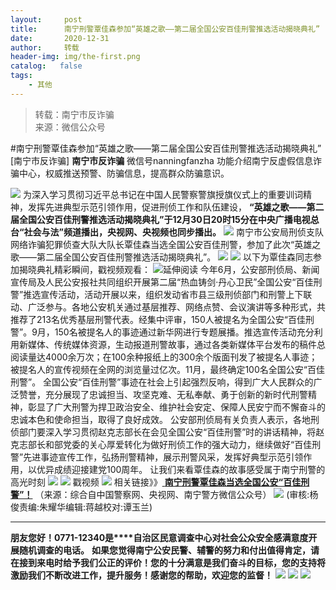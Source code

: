 ```yaml
---
layout:     post
title:      南宁刑警覃佳森参加“英雄之歌——第二届全国公安百佳刑警推选活动揭晓典礼”
date:       2020-12-31
author:     转载
header-img: img/the-first.png
catalog:   false
tags:
    - 其他
---
```


<blockquote><p>转载：南宁市反诈骗<br>
来源：微信公众号</p></blockquote>

#南宁刑警覃佳森参加“英雄之歌——第二届全国公安百佳刑警推选活动揭晓典礼”
[南宁市反诈骗]
**南宁市反诈骗**
微信号nanningfanzha
功能介绍南宁反虚假信息诈骗中心，权威推送预警、防骗信息，提高群众防骗意识。

![]({{site.baseurl}}/postimg/P9ficrEVSdibbSahGAohhYfky53ffm6ZicV85b7MehiabwzaImg4owaDavFA7gMkpkdtKYCnVMpz4KVYyYvE9IFKFQ.gif)
为深入学习贯彻习近平总书记在中国人民警察警旗授旗仪式上的重要训词精神，发挥先进典型示范引领作用，促进刑侦工作和队伍建设，
**“英雄之歌——第二届全国公安百佳刑警推选活动揭晓典礼”于12月30日20时15分在中央广播电视总台“社会与法”频道播出，央视网、央视频也同步播出。**
![]({{site.baseurl}}/postimg/m6vdLvvo6W6BlOQ0oULGiat2ic8fNL1ZcnQCLPGl9GhhkF7IuhYYG9fHcQC1LqHrtOc2icLnJhB2PMIpPcaknJNVQ.jpeg)
南宁市公安局刑侦支队网络诈骗犯罪侦查大队大队长覃佳森当选全国公安百佳刑警，参加了此次“英雄之歌——第二届全国公安百佳刑警推选活动揭晓典礼”。
![]({{site.baseurl}}/postimg/m6vdLvvo6W6BlOQ0oULGiat2ic8fNL1ZcnWgjzAAccPbmwFu42lT5J4LdKDKlgrf1YcVQ6YA15dc6Jyy184owibqA.gif)
![]({{site.baseurl}}/postimg/P9ficrEVSdibaQWTYtwickfWSiczSfjbYvAob9YAZH94AXaWibOxwId0v0GC7eT0Be8P3u4XSBk9WiaGPcSWniaC4e9kg.png)
以下为覃佳森同志参加揭晓典礼精彩瞬间，戳视频观看：
![]({{site.baseurl}}/postimg/P9ficrEVSdibaxtNGhb9cWUMC9KtkABwkaBZCNws3R7SLhgUkJ6HfQUVxiaupvOEAWOWNweh4H17lNjYPxj5sPHeQ.gif)延伸阅读
今年6月，公安部刑侦局、新闻宣传局及人民公安报社共同组织开展第二届“热血铸剑·丹心卫民”全国公安“百佳刑警”推选宣传活动，活动开展以来，组织发动省市县三级刑侦部门和刑警上下联动、广泛参与。各地公安机关通过基层推荐、网络点赞、会议演讲等多种形式，共推荐了213名优秀基层刑警代表。经集中评审，150人被提名为全国公安“百佳刑警”。9月，150名被提名人的事迹通过新华网进行专题展播。推选宣传活动充分利用新媒体、传统媒体资源，生动报道刑警故事，通过各类新媒体平台发布的稿件总阅读量达4000余万次；在100余种报纸上的300余个版面刊发了被提名人事迹；被提名人的宣传视频在全网的浏览量过亿次。11月，最终确定100名全国公安“百佳刑警”。
全国公安“百佳刑警”事迹在社会上引起强烈反响，得到广大人民群众的广泛赞誉，充分展现了忠诚担当、攻坚克难、无私奉献、勇于创新的新时代刑警精神，彰显了广大刑警为捍卫政治安全、维护社会安定、保障人民安宁而不懈奋斗的忠诚本色和使命担当，取得了良好成效。
公安部刑侦局有关负责人表示，各地刑侦部门要深入学习贯彻赵克志部长在会见全国公安“百佳刑警”时的讲话精神，将赵克志部长和部党委的关心厚爱转化为做好刑侦工作的强大动力，继续做好“百佳刑警”先进事迹宣传工作，弘扬刑警精神，展示刑警风采，发挥好典型示范引领作用，以优异成绩迎接建党100周年。
让我们来看覃佳森的故事感受属于南宁刑警的高光时刻
![]({{site.baseurl}}/postimg/m6vdLvvo6W6BlOQ0oULGiat2ic8fNL1ZcneRcWvib7GvfkLZONBULf0HZ3b3Zl3Nd5PltD3KmcialUsM1gGiczrPPibA.jpeg)
![]({{site.baseurl}}/postimg/Ljib4So7yuWgegCWibHpTO9zltHia54SWUiaQLJhnnclURFkB8MdTj9ZeblQBOYKOVhP13rZCEx9iccZeXuMkrKYF6Q.gif)
戳视频
![]({{site.baseurl}}/postimg/Ljib4So7yuWgegCWibHpTO9zltHia54SWUiaQLJhnnclURFkB8MdTj9ZeblQBOYKOVhP13rZCEx9iccZeXuMkrKYF6Q.gif)
相关链接》》[
**南宁刑警覃佳森当选全国公安“百佳刑警”！**](http://mp.weixin.qq.com/s?__biz=MjM5NTMzMDM5Mg==&mid=2650264076&idx=1&sn=ef3d9373cc93e30d5893819f0144654f&chksm=bef9523b898edb2d61e7d9c7dd8fe0cb3f9f88b3515233e59667d9e0390d728544e6c99d77cb&scene=21#wechat_redirect)
（来源：综合自中国警察网、央视网、南宁警方微信公众号）
![]({{site.baseurl}}/postimg/m6vdLvvo6W6aCCOVM3fc1JRVjG0nwA9leMqJRjJp77nDaFqjYo2GLq5iauUdrachH8zrlxkdKrrr5mhMTX7fXwQ.jpeg)
(审核:杨俊责编:朱耀华编辑:蒋越校对:谭玉兰)
***
**朋友您好！0771-12340是****自治区民意调查中心对社会公众安全感满意度开展随机调查的电话。**
**如果您觉得南宁公安民警、辅警的努力和付出值得肯定，请在接到来电时给予我们公正的评价！您的十分满意是我们奋斗的目标，您的支持将激励我们不断改进工作，提升服务！感谢您的帮助，欢迎您的监督！**
![]({{site.baseurl}}/postimg/m6vdLvvo6W4tBmkSw7BynPAZ4dpgGzH6gPSKpMSPibm3ZZdwYARicAqYI6iaLTicawgZUezTc6lgHXWGaSqHwiav3qA.jpeg)
![]({{site.baseurl}}/postimg/m6vdLvvo6W4tBmkSw7BynPAZ4dpgGzH6dmhqpDKgZf4VOiaaxr6LcaFfRCPDEHukjOhPlt2iaH3NnVwoVk1xjWLw.jpeg)
![]({{site.baseurl}}/postimg/m6vdLvvo6W4tBmkSw7BynPAZ4dpgGzH62EZZ3JuBHMHzWr2pWjUukPSqx9WsRt3S4RWQicPNzhvt1LNVX5mbTSw.jpeg)
